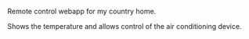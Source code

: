 Remote control webapp for my country home.

Shows the temperature and allows control of the air conditioning device.